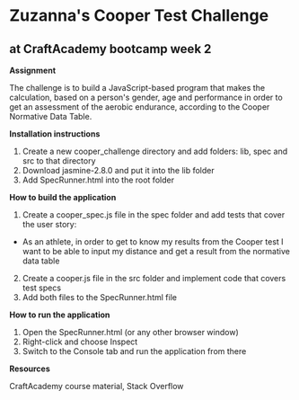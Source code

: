 # Zuzanna's Cooper Test Challenge
## at CraftAcademy bootcamp week 2

**Assignment**

The challenge is to build a JavaScript-based program that makes the calculation, based on a person's gender, age and performance in order to get an assessment of the aerobic endurance, according to the Cooper Normative Data Table.

**Installation instructions**

1. Create a new cooper_challenge directory and add folders: lib, spec and src to that directory
2. Download jasmine-2.8.0 and put it into the lib folder
3. Add SpecRunner.html into the root folder

**How to build the application**

1. Create a cooper_spec.js file in the spec folder and add tests that cover the user story:

* As an athlete, in order to get to know my results from the Cooper test I want to be able to input my distance and get a result from the normative data table

2. Create a cooper.js file in the src folder and implement code that covers test specs
3. Add both files to the SpecRunner.html file

**How to run the application**

1. Open the SpecRunner.html (or any other browser window)
2. Right-click and choose Inspect
3. Switch to the Console tab and run the application from there

**Resources**

CraftAcademy course material, Stack Overflow
